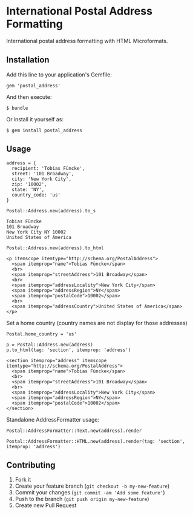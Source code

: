 # International Postal Address Formatting 

International postal address formatting with HTML Microformats.


## Installation

Add this line to your application's Gemfile:

    gem 'postal_address'

And then execute:

    $ bundle

Or install it yourself as:

    $ gem install postal_address

## Usage

    address = {
      recipient: 'Tobias Füncke', 
      street: '101 Broadway', 
      city: 'New York City', 
      zip: '10002', 
      state: 'NY', 
      country_code: 'us'
    }

    Postal::Address.new(address).to_s
     
    Tobias Füncke
    101 Broadway
    New York City NY 10002
    United States of America
      
    Postal::Address.new(address).to_html
    
    <p itemscope itemtype="http://schema.org/PostalAddress">
      <span itemprop="name">Tobias Füncke</span>
      <br>
      <span itemprop="streetAddress">101 Broadway</span>
      <br>
      <span itemprop="addressLocality">New York City</span>
      <span itemprop="addressRegion">NY</span>
      <span itemprop="postalCode">10002</span>
      <br>
      <span itemprop="addressCountry">United States of America</span>
    </p>
    
    
Set a home country (country names are not display for those addresses)

    Postal.home_country = 'us'
    
    p = Postal::Address.new(address)
    p.to_html(tag: 'section', itemprop: 'address')

    <section itemprop="address" itemscope itemtype="http://schema.org/PostalAddress">
      <span itemprop="name">Tobias Füncke</span>
      <br>
      <span itemprop="streetAddress">101 Broadway</span>
      <br>
      <span itemprop="addressLocality">New York City</span>
      <span itemprop="addressRegion">NY</span>
      <span itemprop="postalCode">10002</span>
    </section>
    
    
Standalone AddressFormatter usage:

    Postal::AddressFormatter::Text.new(address).render
    
    Postal::AddressFormatter::HTML.new(address).render(tag: 'section', itemprop: 'address')


## Contributing

1. Fork it
2. Create your feature branch (`git checkout -b my-new-feature`)
3. Commit your changes (`git commit -am 'Add some feature'`)
4. Push to the branch (`git push origin my-new-feature`)
5. Create new Pull Request
